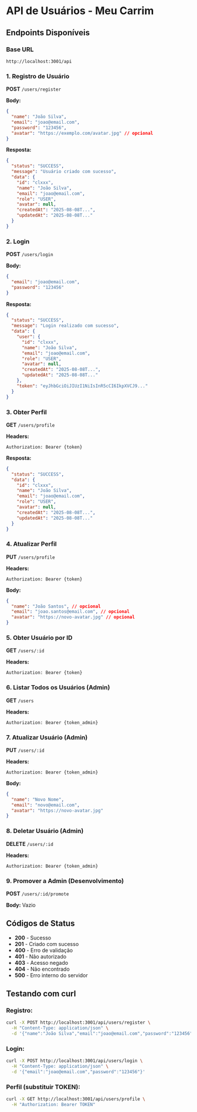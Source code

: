 # API de Usuários - Meu Carrim

## Endpoints Disponíveis

### Base URL
```
http://localhost:3001/api
```

### 1. Registro de Usuário
**POST** `/users/register`

**Body:**
```json
{
  "name": "João Silva",
  "email": "joao@email.com",
  "password": "123456",
  "avatar": "https://exemplo.com/avatar.jpg" // opcional
}
```

**Resposta:**
```json
{
  "status": "SUCCESS",
  "message": "Usuário criado com sucesso",
  "data": {
    "id": "clxxx",
    "name": "João Silva",
    "email": "joao@email.com",
    "role": "USER",
    "avatar": null,
    "createdAt": "2025-08-08T...",
    "updatedAt": "2025-08-08T..."
  }
}
```

### 2. Login
**POST** `/users/login`

**Body:**
```json
{
  "email": "joao@email.com",
  "password": "123456"
}
```

**Resposta:**
```json
{
  "status": "SUCCESS",
  "message": "Login realizado com sucesso",
  "data": {
    "user": {
      "id": "clxxx",
      "name": "João Silva",
      "email": "joao@email.com",
      "role": "USER",
      "avatar": null,
      "createdAt": "2025-08-08T...",
      "updatedAt": "2025-08-08T..."
    },
    "token": "eyJhbGciOiJIUzI1NiIsInR5cCI6IkpXVCJ9..."
  }
}
```

### 3. Obter Perfil
**GET** `/users/profile`

**Headers:**
```
Authorization: Bearer {token}
```

**Resposta:**
```json
{
  "status": "SUCCESS",
  "data": {
    "id": "clxxx",
    "name": "João Silva",
    "email": "joao@email.com",
    "role": "USER",
    "avatar": null,
    "createdAt": "2025-08-08T...",
    "updatedAt": "2025-08-08T..."
  }
}
```

### 4. Atualizar Perfil
**PUT** `/users/profile`

**Headers:**
```
Authorization: Bearer {token}
```

**Body:**
```json
{
  "name": "João Santos", // opcional
  "email": "joao.santos@email.com", // opcional
  "avatar": "https://novo-avatar.jpg" // opcional
}
```

### 5. Obter Usuário por ID
**GET** `/users/:id`

**Headers:**
```
Authorization: Bearer {token}
```

### 6. Listar Todos os Usuários (Admin)
**GET** `/users`

**Headers:**
```
Authorization: Bearer {token_admin}
```

### 7. Atualizar Usuário (Admin)
**PUT** `/users/:id`

**Headers:**
```
Authorization: Bearer {token_admin}
```

**Body:**
```json
{
  "name": "Novo Nome",
  "email": "novo@email.com",
  "avatar": "https://novo-avatar.jpg"
}
```

### 8. Deletar Usuário (Admin)
**DELETE** `/users/:id`

**Headers:**
```
Authorization: Bearer {token_admin}
```

### 9. Promover a Admin (Desenvolvimento)
**POST** `/users/:id/promote`

**Body:** Vazio

## Códigos de Status

- **200** - Sucesso
- **201** - Criado com sucesso
- **400** - Erro de validação
- **401** - Não autorizado
- **403** - Acesso negado
- **404** - Não encontrado
- **500** - Erro interno do servidor

## Testando com curl

### Registro:
```bash
curl -X POST http://localhost:3001/api/users/register \
  -H "Content-Type: application/json" \
  -d '{"name":"João Silva","email":"joao@email.com","password":"123456"}'
```

### Login:
```bash
curl -X POST http://localhost:3001/api/users/login \
  -H "Content-Type: application/json" \
  -d '{"email":"joao@email.com","password":"123456"}'
```

### Perfil (substituir TOKEN):
```bash
curl -X GET http://localhost:3001/api/users/profile \
  -H "Authorization: Bearer TOKEN"
```
